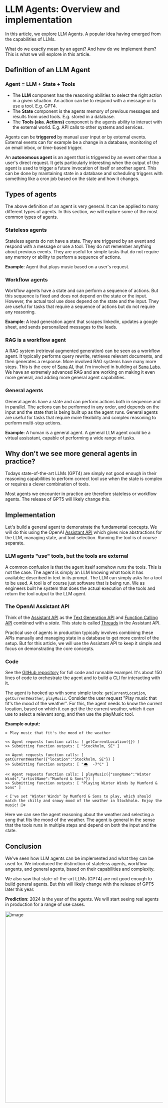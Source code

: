 # LLM Agents: Overview and implementation

In this article, we explore LLM Agents. A popular idea having emerged from the capabilities of LLMs.

What do we exactly mean by an agent? And how do we implement them? This is what we will explore in this article.

## Definition of an LLM Agent

### Agent = LLM + State + Tools

* The **LLM** component has the reasoning abilities to select the right action in a given situation. An action can be to respond with a message or to use a tool. E.g. GPT4.
* The **State** component is the agents memory of previous messages and results from used tools. E.g. stored in a database.
* The **Tools (aka. Actions)** component is the agents ability to interact with the external world. E.g. API calls to other systems and services.

Agents can be **triggered** by manual user input or by external events. External events can for example be a change in a database, monitoring of an email inbox, or time-based trigger.

An **autonomous agent** is an agent that is triggered by an event other than a user's direct request. It gets particularly interesting when the output of the agent is used to trigger a future invocation of itself or another agent. This can be done by maintaining state in a database and scheduling triggers with something like a cron job based on the state and how it changes.

## Types of agents

The above definition of an agent is very general. It can be applied to many different types of agents. In this section, we will explore some of the most common types of agents.

### Stateless agents

Stateless agents do not have a state. They are triggered by an event and respond with a message or use a tool. They do not remember anything about previous events. They are useful for simple tasks that do not require any memory or ability to perform a sequence of actions.

**Example**: Agent that plays music based on a user's request.

### Workflow agents

Workflow agents have a state and can perform a sequence of actions. But this sequence is fixed and does not depend on the state or the input. However, the actual tool use does depend on the state and the input. They are useful for tasks that require a sequence of actions but do not require any reasoning.

**Example**: A lead generation agent that scrapes linkedin, updates a google sheet, and sends personalized messages to the leads.

### RAG is a workflow agent

A RAG system (retrieval augmented generation) can be seen as a workflow agent. It typically performs query rewrite, retrieves relevant documents, and then generates a response. More involved RAG systems have many more steps. This is the core of [Sana AI](https://sana.ai/), that I'm involved in building at [Sana Labs](https://sanalabs.com/). We have an extremely advanced RAG and are working on making it even more general, and adding more general agent capabilities.

### General agents

General agents have a state and can perform actions both in sequence and in parallel. The actions can be performed in any order, and depends on the input and the state that is being built up as the agent runs. General agents are useful for tasks that require more flexibility and complex reasoning to perform multi-step actions.

**Example**: A human is a general agent. A general LLM agent could be a virtual assisstant, capable of performing a wide range of tasks.

## Why don't we see more general agents in practice?

Todays state-of-the-art LLMs (GPT4) are simply not good enough in their reasoning capabilities to perform correct tool use when the state is complex or requires a clever combination of tools.

Most agents we encounter in practice are therefore stateless or workflow agents. The release of GPT5 will likely change this.

## Implementation

Let's build a general agent to demonstrate the fundamental concepts. We will do this using the OpenAI [Assistant API](https://platform.openai.com/docs/assistants/overview) which gives nice abstractions for the LLM, managing state, and tool selection. Running the tool is of course separate.

### LLM agents "use" tools, but the tools are external

A common confusion is that the agent itself somehow runs the tools. This is not the case. The agent is simply an LLM knowing what tools it has available; described in text in its prompt. The LLM can simply asks for a tool to be used. A tool is of course just software that is being run. We as engineers built he system that does the actual execution of the tools and return the tool output to the LLM agent.

### The OpenAI Assistant API

Think of the [Assistant API](https://platform.openai.com/docs/assistants/overview) as the [Text Generation API](https://platform.openai.com/docs/guides/text-generation) and [Function Calling API](https://platform.openai.com/docs/guides/function-calling) combined with a _state_. This state is called [Threads](https://platform.openai.com/docs/assistants/how-it-works/managing-threads-and-messages) in the Assistant API.

Practical use of agents in production typically involves combining these APIs manually and managing state in a database to get more control of the setup. But for this article, we will use the Assistant API to keep it simple and focus on demonstrating the core concepts.

### Code

See the [GitHub repository](github.com/viktorqvarfordt/llm-agent-demo) for full code and runnable exampel. It's about 150 lines of code to orchestrate the agent and to build a CLI for interacting with it.

The agent is hooked up with some simple tools: `getCurrentLocation`, `getCurrentWeather`, `playMusic`. Consider the user request "Play music that fit's the mood of the weather". For this, the agent needs to know the current location, based on which it can get the the current weather, which it can use to select a relevant song, and then use the playMusic tool.

**Example output:**

```
> Play music that fit's the mood of the weather

<< Agent requests function calls: [ getCurrentLocation({}) ]
>> Submitting function outputs: [ "Stockholm, SE" ]

<< Agent requests function calls: [ getCurrentWeather({"location":"Stockholm, SE"}) ]
>> Submitting function outputs: [ "🌨  -7°C" ]

<< Agent requests function calls: [ playMusic({"songName":"Winter Winds","artistName":"Mumford & Sons"}) ]
>> Submitting function outputs: [ "Playing Winter Winds by Mumford & Sons" ]

< I've set "Winter Winds" by Mumford & Sons to play, which should match the chilly and snowy mood of the weather in Stockholm. Enjoy the music! 🎵❄️
```

Here we can see the agent reasoning about the weather and selecting a song that fits the mood of the weather. The agent is general in the sense that the tools runs in multiple steps and depend on both the input and the state.

## Conclusion

We've seen how LLM agents can be implemented and what they can be used for. We introduced the distinction of stateless agents, workflow angents, and general agents, based on their capabilities and complexity.

We also saw that state-of-the-art LLMs (GPT4) are not good enough to build general agents. But this will likely change with the release of GPT5 later this year.

**Prediction:** 2024 is the year of the agents. We will start seeing real agents in production for a range of use cases.

<img width="610" alt="image" src="https://github.com/ViktorQvarfordt/blog/assets/344809/affd55ca-b70a-40d3-8fb3-36eeb3c1becf">
